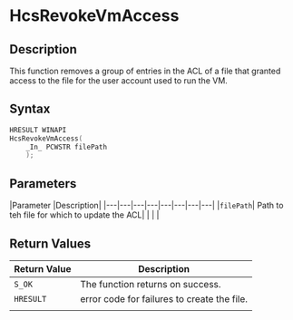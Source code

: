 # HcsRevokeVmAccess

## Description

This function removes a group of entries in the ACL of a file that granted access to the file for the user account used to run the VM.

## Syntax

```Cpp
HRESULT WINAPI
HcsRevokeVmAccess(
    _In_ PCWSTR filePath
    );
```

## Parameters

|Parameter     |Description|
|---|---|---|---|---|---|---|---|
|`filePath`| Path to teh file for which to update the ACL|
|    |    |

## Return Values

|Return Value | Description|
|---|---|
|`S_OK` | The function returns on success.|
|`HRESULT` | error code for failures to create the file.|
|    |    |
